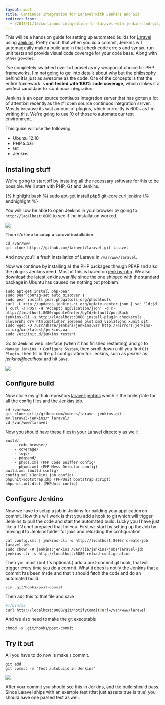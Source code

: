 ```yaml
---
layout: post
title: Continuos integration for Laravel with Jenkins and Git
redirect_from: 
  - /2012/11/13/continous-integration-for-laravel-with-jenkins-and-git/
---
```


This will be a hands on guide for setting up automated builds for [Laravel](http://www.laravel.com) using [Jenkins](http://www.jenkins-ci.org). Pretty much that when you do a commit, Jenkins will automagically make a build and in that check code errors and syntax, run unit tests and provide visual code coverage for your code base. Along with other goodies.

<!-- more -->

I've completely switched over to Laravel as my weapon of choice for PHP frameworks, I'm not going to get into details about why but the philosophy behind it is just as awesome as the code. One of the concepts is that the entire framework is **unit tested with 100% code coverage**, which makes it a perfect candidate for continuos integration. 

Jenkins is an open source continuos integration server that has gotten a lot of attention recently as the #1 open source continuos integration server. Mostly because its vast amount of plugins, which currently is 600+ as I'm writing this. We're going to use 10 of those to automate our test environment. 

This guide will use the following: 

*   Ubuntu 12.10
*   PHP 5.4.6
*   Git
*   Jenkins

## Installing stuff

We're going to start off by installing all the necessary software for this to be possible. We'll start with PHP, Git and Jenkins. 

{% highlight bash %}
sudo apt-get install php5 git-core curl jenkins
{% endhighlight %}

You will now be able to open Jenkins in your browser by going to  `http://localhost:8080` to see if the installation worked.

![](/public/img/jenkins.png)

Then it's time to setup a Laravel installation.

```
cd /var/www
git clone https://github.com/laravel/laravel.git laravel
```

And now you'll a fresh installation of Laravel in  `/var/www/laravel`. 

Now we continue by installing all the PHP packages through PEAR and also the plugins Jenkins need. Most of this is based on [jenkins-php](http://jenkins-php.org/). We also download the latest jenkins.war file since the one shipped with the standard package in Ubuntu has caused me nothing but problem.

```
sudo apt-get install php-pear
sudo pear config-set auto_discover 1
sudo pear install pear.phpqatools.org/phpqatools
curl -L http://updates.jenkins-ci.org/update-center.json | sed '1d;$d' | curl -X POST -H 'Accept: application/json' -d @- http://localhost:8080/updateCenter/byId/default/postBack
jenkins-cli -s http://localhost:8080 install-plugin checkstyle cloverphp dry htmlpublisher jdepend plot pmd violations xunit git
sudo wget -O /usr/share/jenkins/jenkins.war http://mirrors.jenkins-ci.org/war/latest/jenkins.war
sudo /etc/init.d/jenkins restart
```

Go to Jenkins web interface (when it has finished restarting) and go to `Manage Jenkins` -> `Configure System`, then scroll down until you find `Git Plugin`. Then fill in the git configuration for Jenkins, such as *jenkins* as *jenkins@localhost* and hit `Save`.

![](/public/img/jenkins-git-settings.png)

## Configure build 

Now clone my github repository [laravel-jenkins](https://github.com/modess/laravel-jenkins) which is the boilerplate for all the config files and the Jenkins job.

```
cd /var/www
git clone git://github.com/modess/laravel-jenkins.git
mv laravel-jenkins/* laravel/
cd /var/www/laravel
```

Now you should have these files in your Laravel directory as well: 

```
build/
    - code-browser/
    - coverage/
    - logs/
    - pdepend/
    - phpcs.xml (PHP Code Sniffer config)
    - phpmd.xml (PHP Mess Detector config)
build.xml (build config)
config.xml (Jenkins job config)
phpunit-bootstrap.php (PHPUnit bootstrap script)
phpunit.xml.dist (PHPUnit config)
```

## Configure Jenkins 

Now we have to setup a job in Jenkins for building your application on commit. How this will work is that you add a hook to git which will trigger Jenkins to pull the code and start the automated build. Lucky you I have just like a TV chef prepared that for you. First we start by setting up the Job by moving it to Jenkins folder for jobs and reloading the configuration. 

```
cat config.xml | jenkins-cli -s http://localhost:8080/ create-job laravel-job
sudo chown -R jenkins:jenkins /var/lib/jenkins/jobs/laravel-job  
jenkins-cli -s http://localhost:8080 reload-configuration
```

Then you must (but it's optional..) add a post-commit git hook, that will trigger every time you do a commit. What it does is notify the Jenkins that a commit has been made and that it should fetch the code and do an automated build. 

```
vim .git/hooks/post-commit 
```

Then add this to that file and save 

```bash
#!/bin/sh
curl http://localhost:8080/git/notifyCommit?url=/var/www/laravel
```

And we also need to make the git executable 

```
chmod +x .git/hooks/post-commit
```

## Try it out 

All you have to do now is make a commit. 

```
git add .
git commit -m "Test autobuild in Jenkins"
```

![](/public/img/jenkins-build.png)

After your commit you should see this in Jenkins, and the build should pass. Since Laravel ships with an example test (that just asserts true is true) you should have one passed test as well.
